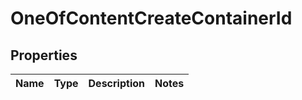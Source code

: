 # OneOfContentCreateContainerId

## Properties
Name | Type | Description | Notes
------------ | ------------- | ------------- | -------------
